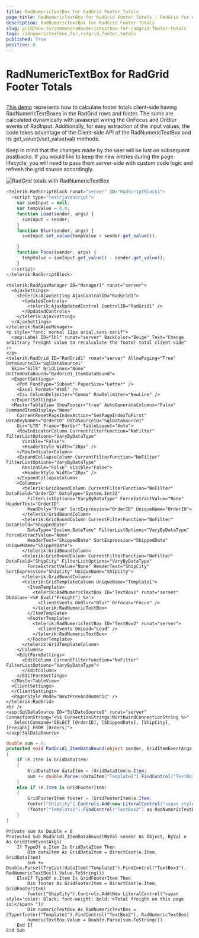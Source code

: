 ```yaml
---
title: RadNumericTextBox for RadGrid Footer Totals
page_title: RadNumericTextBox for RadGrid Footer Totals | RadGrid for ASP.NET AJAX Documentation
description: RadNumericTextBox for RadGrid Footer Totals
slug: grid/how-to/common/radnumerictextbox-for-radgrid-footer-totals
tags: radnumerictextbox,for,radgrid,footer,totals
published: True
position: 8
---
```


# RadNumericTextBox for RadGrid Footer Totals



##

[This demo](http://demos.telerik.com/aspnet-ajax/Controls/Examples/Integration/GridAndInput/DefaultCS.aspx?product=grid) represents how to calculate footer totals client-side having RadNumericTextBoxes in the RadGrid rows and footer. The sums are calculated dynamically with javascript wiring the OnFocus and OnBlur events of RadInput. Additionally, for easy extraction of the input values, the code takes advantage of the Client-side API of the RadNumericTextBox and its get_value()/set_value(val) methods.

Keep in mind that the changes made by the user will be lost on subsequent postbacks. If you would like to keep the new entries during the page lifecycle, you will need to pass them server-side with custom code logic and refresh the grid source accordingly.

![RadGrid totals with RadNumericTextBox](images/grdTotalsWithRadNumericTextBox.PNG)



````JavaScript
<telerik:RadScriptBlock runat="server" ID="RadScriptBlock1">
  <script type="text/javascript">
    var sumInput = null;
    var tempValue = 0.0;
    function Load(sender, args) {
      sumInput = sender;
    }
    function Blur(sender, args) {
      sumInput.set_value(tempValue + sender.get_value());

    }
    function Focus(sender, args) {
      tempValue = sumInput.get_value() - sender.get_value();
    }
  </script>
</telerik:RadScriptBlock>
````
````ASP.NET
<telerik:RadAjaxManager ID="Manager1" runat="server">
  <AjaxSettings>
    <telerik:AjaxSetting AjaxControlID="RadGrid1">
      <UpdatedControls>
        <telerik:AjaxUpdatedControl ControlID="RadGrid1" />
      </UpdatedControls>
    </telerik:AjaxSetting>
  </AjaxSettings>
</telerik:RadAjaxManager>
<p style="font: normal 11px arial,sans-serif">
  <asp:Label ID="lbl" runat="server" BackColor="Beige" Text="Change arbitrary freight value to recalculate the footer total client-side" />
</p>
<telerik:RadGrid ID="RadGrid1" runat="server" AllowPaging="True" DataSourceID="SqlDataSource1"
  Skin="Silk" GridLines="None" OnItemDataBound="RadGrid1_ItemDataBound">
  <ExportSettings>
    <Pdf FontType="Subset" PaperSize="Letter" />
    <Excel Format="Html" />
    <Csv ColumnDelimiter="Comma" RowDelimiter="NewLine" />
  </ExportSettings>
  <MasterTableView ShowFooter="true" AutoGenerateColumns="False" CommandItemDisplay="None"
    CurrentResetPageIndexAction="SetPageIndexToFirst" DataKeyNames="OrderID" DataSourceID="SqlDataSource1"
    Dir="LTR" Frame="Border" TableLayout="Auto">
    <RowIndicatorColumn CurrentFilterFunction="NoFilter" FilterListOptions="VaryByDataType"
      Visible="False">
      <HeaderStyle Width="20px" />
    </RowIndicatorColumn>
    <ExpandCollapseColumn CurrentFilterFunction="NoFilter" FilterListOptions="VaryByDataType"
      Resizable="False" Visible="False">
      <HeaderStyle Width="20px" />
    </ExpandCollapseColumn>
    <Columns>
      <telerik:GridBoundColumn CurrentFilterFunction="NoFilter" DataField="OrderID" DataType="System.Int32"
        FilterListOptions="VaryByDataType" ForceExtractValue="None" HeaderText="OrderID"
        ReadOnly="True" SortExpression="OrderID" UniqueName="OrderID">
      </telerik:GridBoundColumn>
      <telerik:GridBoundColumn CurrentFilterFunction="NoFilter" DataField="ShippedDate"
        DataType="System.DateTime" FilterListOptions="VaryByDataType" ForceExtractValue="None"
        HeaderText="ShippedDate" SortExpression="ShippedDate" UniqueName="ShippedDate">
      </telerik:GridBoundColumn>
      <telerik:GridBoundColumn CurrentFilterFunction="NoFilter" DataField="ShipCity" FilterListOptions="VaryByDataType"
        ForceExtractValue="None" HeaderText="ShipCity" SortExpression="ShipCity" UniqueName="ShipCity">
      </telerik:GridBoundColumn>
      <telerik:GridTemplateColumn UniqueName="Template1">
        <ItemTemplate>
          <telerik:RadNumericTextBox ID="TextBox1" runat="server" DbValue='<%# Eval("Freight") %>'>
            <ClientEvents OnBlur="Blur" OnFocus="Focus" />
          </telerik:RadNumericTextBox>
        </ItemTemplate>
        <FooterTemplate>
          <telerik:RadNumericTextBox ID="TextBox2" runat="server">
            <ClientEvents OnLoad="Load" />
          </telerik:RadNumericTextBox>
        </FooterTemplate>
      </telerik:GridTemplateColumn>
    </Columns>
    <EditFormSettings>
      <EditColumn CurrentFilterFunction="NoFilter" FilterListOptions="VaryByDataType">
      </EditColumn>
    </EditFormSettings>
  </MasterTableView>
  <ClientSettings>
  </ClientSettings>
  <PagerStyle Mode="NextPrevAndNumeric" />
</telerik:RadGrid>
<br />
<asp:SqlDataSource ID="SqlDataSource1" runat="server" ConnectionString="<%$ ConnectionStrings:NorthwindConnectionString %>"
   SelectCommand="SELECT [OrderID], [ShippedDate], [ShipCity], [Freight] FROM [Orders]">
</asp:SqlDataSource>
````
````C#
double sum = 0;
protected void RadGrid1_ItemDataBound(object sender, GridItemEventArgs e)
{
    if (e.Item is GridDataItem)
    {
        GridDataItem dataItem = (GridDataItem)e.Item;
        sum += double.Parse((dataItem["Template1"].FindControl("TextBox1") as RadNumericTextBox).Value.ToString());
    }
    else if (e.Item is GridFooterItem)
    {
        GridFooterItem footer = (GridFooterItem)e.Item;
        footer["ShipCity"].Controls.Add(new LiteralControl("<span style='color: Black; font-weight: bold;'>Total freight on this page is:</span> "));
        (footer["Template1"].FindControl("TextBox2") as RadNumericTextBox).Value = Double.Parse(sum.ToString());
    }
}
````
````VB
Private sum As Double = 0
Protected Sub RadGrid1_ItemDataBound(ByVal sender As Object, ByVal e As GridItemEventArgs)
    If TypeOf e.Item Is GridDataItem Then
        Dim dataItem As GridDataItem = DirectCast(e.Item, GridDataItem)
        sum += Double.Parse((TryCast(dataItem("Template1").FindControl("TextBox1"), RadNumericTextBox)).Value.ToString())
    ElseIf TypeOf e.Item Is GridFooterItem Then
        Dim footer As GridFooterItem = DirectCast(e.Item, GridFooterItem)
        footer("ShipCity").Controls.Add(New LiteralControl("<span style='color: Black; font-weight: bold;'>Total freight on this page is:</span> "))
        Dim numericTextBox As RadNumericTextBox = CType(footer("Template1").FindControl("TextBox2"), RadNumericTextBox)
        numericTextBox.Value = Double.Parse(sum.ToString())
    End If
End Sub
````

